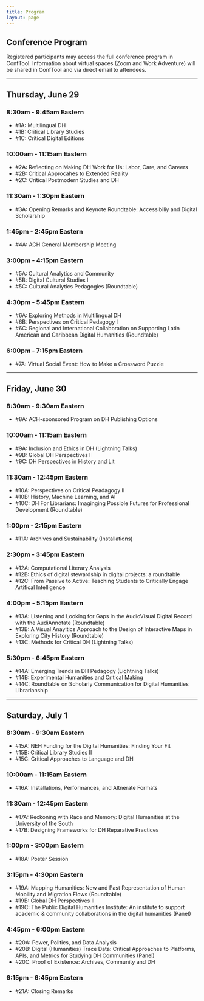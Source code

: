 ```yaml
---
title: Program
layout: page
---
```


## Conference Program

Registered participants may access the full conference program in ConfTool. Information about virtual spaces (Zoom and Work Adventure) will be shared in ConfTool and via direct email to attendees. 

---

## Thursday, June 29
### 8:30am - 9:45am Eastern
* #1A: Multilingual DH
* #1B: Critical Library Studies
* #1C: Critical Digital Editions

### 10:00am - 11:15am Eastern
* #2A: Reflecting on Making DH Work for Us: Labor, Care, and Careers
* #2B: Critical Approcahes to Extended Reality
* #2C: Critical Postmodern Studies and DH

### 11:30am - 1:30pm Eastern
* #3A: Opening Remarks and Keynote Roundtable: Accessibiliy and Digital Scholarship

### 1:45pm - 2:45pm Eastern
* #4A: ACH General Membership Meeting

### 3:00pm - 4:15pm Eastern
* #5A: Cultural Analytics and Community
* #5B: Digital Cultural Studies I
* #5C: Cultural Analytics Pedagogies (Roundtable)

### 4:30pm - 5:45pm Eastern
* #6A: Exploring Methods in Multilingual DH
* #6B: Perspectives on Critical Pedagogy I
* #6C: Regional and International Collaboration on Supporting Latin American and Caribbean Digital Humanities (Roundtable)

### 6:00pm - 7:15pm Eastern
* #7A: Virtual Social Event: How to Make a Crossword Puzzle

---

## Friday, June 30
### 8:30am - 9:30am Eastern
* #8A: ACH-sponsored Program on DH Publishing Options

### 10:00am - 11:15am Eastern
* #9A: Inclusion and Ethics in DH (Lightning Talks)
* #9B: Global DH Perspectives I
* #9C: DH Perspectives in History and Lit

### 11:30am - 12:45pm Eastern
* #10A: Perspectives on Critical Peadagogy II
* #10B: History, Machine Learning, and AI
* #10C: DH For Librarians: Imaginging Possible Futures for Professional Development (Roundtable)

### 1:00pm - 2:15pm Eastern
* #11A: Archives and Sustainability (Installations)

### 2:30pm - 3:45pm Eastern
* #12A: Computational Literary Analysis
* #12B: Ethics of digital stewardship in digital projects: a roundtable
* #12C: From Passive to Active: Teaching Students to Critically Engage Artifical Intelligence

### 4:00pm - 5:15pm Eastern
* #13A: Listening and Looking for Gaps in the AudioVisual Digital Record with the AudiAnnotate (Roundtable)
* #13B: A Visual Anayltics Approach to the Design of Interactive Maps in Exploring City History (Roundtable)
* #13C: Methods for Critical DH (Lightning Talks)

### 5:30pm - 6:45pm Eastern
* #14A: Emerging Trends in DH Pedagogy (Lightning Talks)
* #14B: Experimental Humanities and Critical Making
* #14C: Roundtable on Scholarly Communication for Digital Humanities Librarianship

---

## Saturday, July 1
### 8:30am - 9:30am Eastern
* #15A: NEH Funding for the Digital Humanities: Finding Your Fit
* #15B: Critical Library Studies II
* #15C: Critical Approaches to Language and DH

### 10:00am - 11:15am Eastern
* #16A: Installations, Performances, and Altnerate Formats

### 11:30am - 12:45pm Eastern
* #17A: Reckoning with Race and Memory: Digital Humanities at the University of the South
* #17B: Designing Frameworks for DH Reparative Practices

### 1:00pm - 3:00pm Eastern
* #18A: Poster Session

### 3:15pm - 4:30pm Eastern
* #19A: Mapping Humanities: New and Past Representation of Human Mobility and Migration Flows (Roundtable)
* #19B: Global DH Perspectives II
* #19C: The Public Digital Humanities Institute: An institute to support academic & community collaborations in the digital humanities (Panel)

### 4:45pm - 6:00pm Eastern
* #20A: Power, Politics, and Data Analysis
* #20B: Digital (Humanities) Trace Data: Critical Approaches to Platforms, APIs, and Metrics for Studying DH Communities (Panel)
* #20C: Proof of Existence: Archives, Community and DH

### 6:15pm - 6:45pm Eastern
* #21A: Closing Remarks
